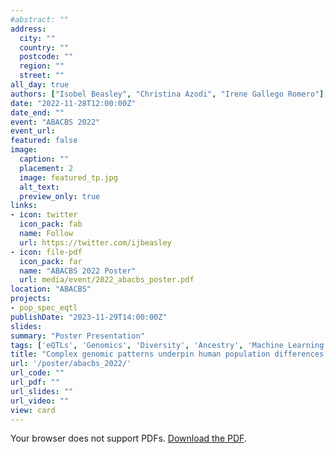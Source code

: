 ```yaml
---
#abstract: ""
address:
  city: ""
  country: ""
  postcode: ""
  region: ""
  street: ""
all_day: true
authors: ["Isobel Beasley", "Christina Azodi", "Irene Gallego Romero"]
date: "2022-11-28T12:00:00Z"
date_end: ""
event: "ABACBS 2022"
event_url: 
featured: false
image: 
  caption: ""
  placement: 2
  image: featured_tp.jpg
  alt_text: 
  preview_only: true 
links:
- icon: twitter
  icon_pack: fab
  name: Follow
  url: https://twitter.com/ijbeasley
- icon: file-pdf
  icon_pack: far
  name: "ABACBS 2022 Poster"
  url: media/event/2022_abacbs_poster.pdf
location: "ABACBS"
projects: 
- pop_spec_eqtl
publishDate: "2023-11-29T14:00:00Z"
slides: 
summary: "Poster Presentation"
tags: ['eQTLs', 'Genomics', 'Diversity', 'Ancestry', 'Machine Learning']
title: "Complex genomic patterns underpin human population differences in expression quantitative trait loci (eQTLs)"
url: '/poster/abacbs_2022/'
url_code: ""
url_pdf: ""
url_slides: ""
url_video: ""
view: card
---
```


<object data="../../media/event/2022_abacbs_poster.pdf" type="application/pdf" width="100%" height="1325">
  <p>Your browser does not support PDFs. <a href="../../media/event/2022_abacbs_poster.pdf">Download the PDF</a>.</p>
</object>
